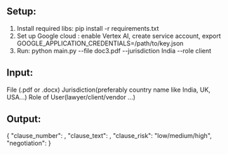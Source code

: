 ## Setup:
1. Install required libs: pip install -r requirements.txt 
2. Set up Google cloud : enable Vertex AI, create service account, export GOOGLE_APPLICATION_CREDENTIALS=/path/to/key.json
3. Run: python main.py --file doc3.pdf --jurisdiction India --role client

## Input:
File (.pdf or .docx)
Jurisdiction(preferably country name like India, UK, USA...)
Role of User(lawyer/client/vendor ...)

## Output:
 {
    "clause_number": ,
    "clause_text": ,
    "clause_risk": "low/medium/high",
    "negotiation": 
}